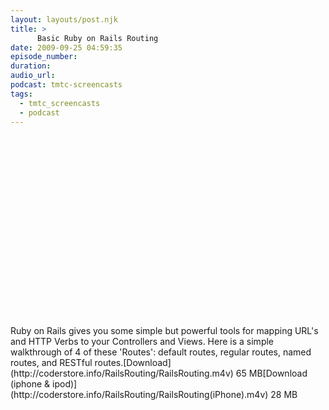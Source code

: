 ```yaml
---
layout: layouts/post.njk
title: >
      Basic Ruby on Rails Routing
date: 2009-09-25 04:59:35
episode_number: 
duration: 
audio_url: 
podcast: tmtc-screencasts
tags: 
  - tmtc_screencasts
  - podcast
---
```


<object width="540" height="304"><param name="allowfullscreen" value="true">
<param name="allowscriptaccess" value="always">
<param name="movie" value="http://vimeo.com/moogaloop.swf?clip_id=6762358&amp;server=vimeo.com&amp;show_title=0&amp;show_byline=0&amp;show_portrait=0&amp;color=00ADEF&amp;fullscreen=1">
<embed src="http://vimeo.com/moogaloop.swf?clip_id=6762358&amp;server=vimeo.com&amp;show_title=0&amp;show_byline=0&amp;show_portrait=0&amp;color=00ADEF&amp;fullscreen=1" type="application/x-shockwave-flash" allowfullscreen="true" allowscriptaccess="always" width="540" height="304"></embed></object>Ruby on Rails gives you some simple but powerful tools for mapping URL's and HTTP Verbs to your Controllers and Views. Here is a simple walkthrough of 4 of these 'Routes': default routes, regular routes, named routes, and RESTful routes.[Download](http://coderstore.info/RailsRouting/RailsRouting.m4v) 65 MB[Download (iphone & ipod)](http://coderstore.info/RailsRouting/RailsRouting(iPhone).m4v) 28 MB
